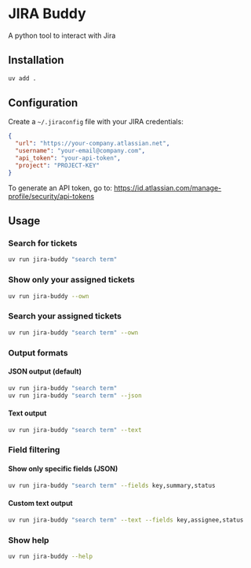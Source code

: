 # JIRA Buddy

A python tool to interact with Jira

## Installation

```bash
uv add .
```

## Configuration

Create a `~/.jiraconfig` file with your JIRA credentials:

```json
{
  "url": "https://your-company.atlassian.net",
  "username": "your-email@company.com",
  "api_token": "your-api-token",
  "project": "PROJECT-KEY"
}
```

To generate an API token, go to: https://id.atlassian.com/manage-profile/security/api-tokens

## Usage

### Search for tickets
```bash
uv run jira-buddy "search term"
```

### Show only your assigned tickets
```bash
uv run jira-buddy --own
```

### Search your assigned tickets
```bash
uv run jira-buddy "search term" --own
```

### Output formats

#### JSON output (default)
```bash
uv run jira-buddy "search term"
uv run jira-buddy "search term" --json
```

#### Text output
```bash
uv run jira-buddy "search term" --text
```

### Field filtering

#### Show only specific fields (JSON)
```bash
uv run jira-buddy "search term" --fields key,summary,status
```

#### Custom text output
```bash
uv run jira-buddy "search term" --text --fields key,assignee,status
```

### Show help
```bash
uv run jira-buddy --help
```
